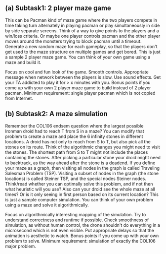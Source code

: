 ## (a) Subtask1: 2 player maze game 
This can be Pacman kind of maze game where the two players compete in time taking turn alternately in playing pacman or play simultaneously in side by side separate screens. Think of a way to give points to the players and a win/loss criteria. Or maybe one player controls pacman and the other player moves around the monsters trying to block pacman until a timeout. Generate a new random maze for each gameplay, so that the players don't get used to the maze structure on multiple games and get bored. This is just a sample 2 player maze game. You can think of your own game using a maze and build it.

Focus on cool and fun look of the game. Smooth controls. Appropriate message when network between the players is slow. Use sound effects. Get your TA addicted to play it for > x minutes with you. Bonus points if you come up with your own 2 player maze game to build instead of 2 player pacman. Minimum requirement: single player pacman which is not copied from Internet.


## (b) Subtask2: A maze simulation 
Remember the COL106 endsem question where the largest possible Ironman droid had to reach T from S in a maze? You can modify that problem to create a maze and place the 6 infinity stones in different locations. A droid has not only to reach from S to T, but also pick all the stones on its route. Think of the algorithmic changes you might need to visit the stones. The shortest path from S to T might not include the places containing the stones. After picking a particular stone your droid might need to backtrack, as the way ahead after the stone is a deadend. If you define your maze as a graph, then visiting all nodes in the graph is called Traveling Salesman Problem (TSP). Visiting a subset of nodes in the graph (the stone locations) is called Steiner TSP, and the special nodes Steiner nodes. Think/read whether you can optimally solve this problem, and if not then what heuristic will you use? Also can your droid see the whole maze at all times? Or is it only seeing in first person based on its current location? This is just a sample computer simulation. You can think of your own problem using a maze and solve it algorithmically.

Focus on algorithmically interesting mapping of the simulation. Try to understand correctness and runtime if possible. Check smoothness of simulation, as without human control, the drone shouldn't do everything in a microsecond which is not even visible. Put appropriate delays so that the animation is aesthetic to watch. Bonus points if you come up with your own problem to solve. Minimum requirement: simulation of exactly the COL106 major problem.

